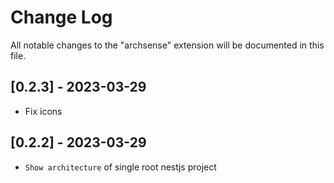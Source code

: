 # Change Log

All notable changes to the "archsense" extension will be documented in this file.

## [0.2.3] - 2023-03-29

- Fix icons

## [0.2.2] - 2023-03-29

- `Show architecture` of single root nestjs project
